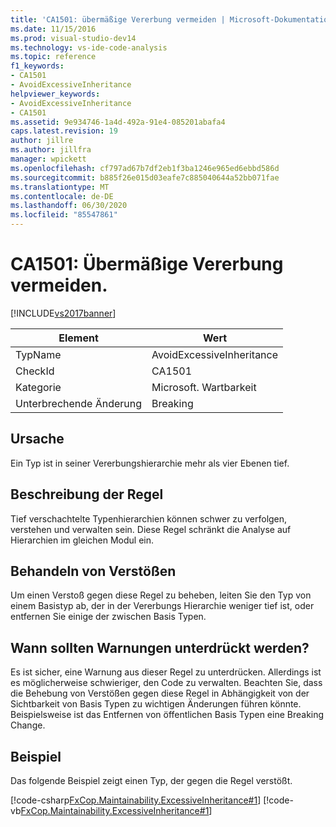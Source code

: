 ```yaml
---
title: 'CA1501: übermäßige Vererbung vermeiden | Microsoft-Dokumentation'
ms.date: 11/15/2016
ms.prod: visual-studio-dev14
ms.technology: vs-ide-code-analysis
ms.topic: reference
f1_keywords:
- CA1501
- AvoidExcessiveInheritance
helpviewer_keywords:
- AvoidExcessiveInheritance
- CA1501
ms.assetid: 9e934746-1a4d-492a-91e4-085201abafa4
caps.latest.revision: 19
author: jillre
ms.author: jillfra
manager: wpickett
ms.openlocfilehash: cf797ad67b7df2eb1f3ba1246e965ed6ebbd586d
ms.sourcegitcommit: b885f26e015d03eafe7c885040644a52bb071fae
ms.translationtype: MT
ms.contentlocale: de-DE
ms.lasthandoff: 06/30/2020
ms.locfileid: "85547861"
---
```

# <a name="ca1501-avoid-excessive-inheritance"></a>CA1501: Übermäßige Vererbung vermeiden.
[!INCLUDE[vs2017banner](../includes/vs2017banner.md)]

|Element|Wert|
|-|-|
|TypName|AvoidExcessiveInheritance|
|CheckId|CA1501|
|Kategorie|Microsoft. Wartbarkeit|
|Unterbrechende Änderung|Breaking|

## <a name="cause"></a>Ursache
 Ein Typ ist in seiner Vererbungshierarchie mehr als vier Ebenen tief.

## <a name="rule-description"></a>Beschreibung der Regel
 Tief verschachtelte Typenhierarchien können schwer zu verfolgen, verstehen und verwalten sein. Diese Regel schränkt die Analyse auf Hierarchien im gleichen Modul ein.

## <a name="how-to-fix-violations"></a>Behandeln von Verstößen
 Um einen Verstoß gegen diese Regel zu beheben, leiten Sie den Typ von einem Basistyp ab, der in der Vererbungs Hierarchie weniger tief ist, oder entfernen Sie einige der zwischen Basis Typen.

## <a name="when-to-suppress-warnings"></a>Wann sollten Warnungen unterdrückt werden?
 Es ist sicher, eine Warnung aus dieser Regel zu unterdrücken. Allerdings ist es möglicherweise schwieriger, den Code zu verwalten. Beachten Sie, dass die Behebung von Verstößen gegen diese Regel in Abhängigkeit von der Sichtbarkeit von Basis Typen zu wichtigen Änderungen führen könnte. Beispielsweise ist das Entfernen von öffentlichen Basis Typen eine Breaking Change.

## <a name="example"></a>Beispiel
 Das folgende Beispiel zeigt einen Typ, der gegen die Regel verstößt.

 [!code-csharp[FxCop.Maintainability.ExcessiveInheritance#1](../snippets/csharp/VS_Snippets_CodeAnalysis/FxCop.Maintainability.ExcessiveInheritance/cs/FxCop.Maintainability.ExcessiveInheritance.cs#1)]
 [!code-vb[FxCop.Maintainability.ExcessiveInheritance#1](../snippets/visualbasic/VS_Snippets_CodeAnalysis/FxCop.Maintainability.ExcessiveInheritance/vb/FxCop.Maintainability.ExcessiveInheritance.vb#1)]
